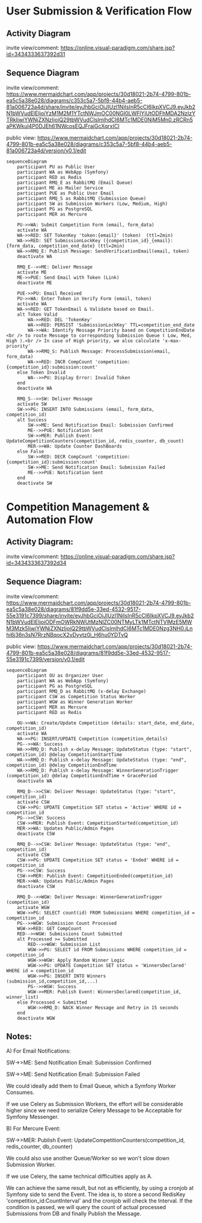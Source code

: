 # User Submission & Verification Flow


## Activity Diagram
invite view/comment:
https://online.visual-paradigm.com/share.jsp?id=3434333637392d31




## Sequence Diagram
invite view/comment: 
https://www.mermaidchart.com/app/projects/30d18021-2b74-4799-801b-ea5c5a38e028/diagrams/c353c5a7-5bf8-44b4-aeb5-81a006723a4d/share/invite/eyJhbGciOiJIUzI1NiIsInR5cCI6IkpXVCJ9.eyJkb2N1bWVudElEIjoiYzM1M2M1YTctNWJmOC00NGI0LWFlYjUtODFhMDA2NzIzYTRkIiwiYWNjZXNzIjoiQ29tbWVudCIsImlhdCI6MTc1MDE0NjM5Mn0.zRCRn5aPKWkul4P0DJEh61NWcosEQJFrajGcXqrxICI

public view:
https://www.mermaidchart.com/app/projects/30d18021-2b74-4799-801b-ea5c5a38e028/diagrams/c353c5a7-5bf8-44b4-aeb5-81a006723a4d/version/v0.1/edit


```mermaid
sequenceDiagram
    participant PU as Public User
    participant WA as WebApp (Symfony)
    participant RED as Redis
    participant RMQ_E as RabbitMQ (Email Queue)
    participant ME as Mailer Service
    participant PUE as Public User Email
    participant RMQ_S as RabbitMQ (Submission Queue)
    participant SW as Submission Workers (Low, Medium, High)
    participant PG as PostgreSQL
    participant MER as Mercure

    PU->>WA: Submit Competition Form (email, form_data)
    activate WA
    WA->>RED: SET TokenKey 'token:{email}' (token)  (ttl=2min)
    WA->>RED: SET SubmissionLockKey ({competition_id}_{email}:{form_data, competition_end_date} (ttl=2min)
    WA->>RMQ_E: Publish Message: SendVerificationEmail(email, token)
    deactivate WA

    RMQ_E-->>ME: Deliver Message
    activate ME
    ME->>PUE: Send Email with Token (Link)
    deactivate ME

    PUE->>PU: Email Received
    PU->>WA: Enter Token in Verify Form (email, token)
    activate WA
    WA->>RED: GET TokenEmail & Validate based on Email.
    alt Token Valid
        WA->>RED: DEL 'TokenKey'
        WA->>RED: PERSIST 'SubmissionLockKey' TTL=competition_end_date
        WA->>WA: Identify Message Priority based on CompetitionEndDate <br /> to route Message to corresponding Submission Queue ( Low, Med, High ).<br /> In case of High priority, we also calculate 'x-max-priority'
        WA->>RMQ_S: Publish Message: ProcessSubmission(email, form_data)
        WA->>RED: INCR CompCount 'competition:{competition_id}:submission:count'
    else Token Invalid
        WA-->>PU: Display Error: Invalid Token
    end
    deactivate WA

    RMQ_S-->>SW: Deliver Message
    activate SW
    SW->>PG: INSERT INTO Submissions (email, form_data, competition_id)
    alt Success
        SW->>ME: Send Notification Email: Submission Confirmed
        ME-->>PUE: Notification Sent
        SW->>MER: Publish Event: UpdateCompetitionCounters(competition_id, redis_counter, db_count)
        MER->>WA: Update Counter DashBoards
    else False
        SW->>RED: DECR CompCount 'competition:{competition_id}:submission:count'
        SW->>ME: Send Notification Email: Submission Failed
        ME-->>PUE: Notification Sent
    end
    deactivate SW
```

# Competition Management & Automation Flow


## Activity Diagram:
invite view/comment:
https://online.visual-paradigm.com/share.jsp?id=3434333637392d34


## Sequence Diagram: 
invite view/comment:
https://www.mermaidchart.com/app/projects/30d18021-2b74-4799-801b-ea5c5a38e028/diagrams/81f9dd5e-33ed-4532-9517-55e3191c7399/share/invite/eyJhbGciOiJIUzI1NiIsInR5cCI6IkpXVCJ9.eyJkb2N1bWVudElEIjoiODFmOWRkNWUtMzNlZC00NTMyLTk1MTctNTVlMzE5MWM3Mzk5IiwiYWNjZXNzIjoiQ29tbWVudCIsImlhdCI6MTc1MDE0Nzg3NH0.jLnhi6j36n3sN7RrzNBqocX2vDyvtz0i_H6hu0YDTvQ

public view:
https://www.mermaidchart.com/app/projects/30d18021-2b74-4799-801b-ea5c5a38e028/diagrams/81f9dd5e-33ed-4532-9517-55e3191c7399/version/v0.1/edit

```mermaid
sequenceDiagram 
    participant OU as Organizer User
    participant WA as WebApp (Symfony)
    participant PG as PostgreSQL
    participant RMQ_D as RabbitMQ (x-delay Exchange)
    participant CSW as Competition Status Worker
    participant WGW as Winner Generation Worker
    participant MER as Mercure
    participant RED as Redis

    OU->>WA: Create/Update Competition (details: start_date, end_date, competition_id)
    activate WA
    WA->>PG: INSERT/UPDATE Competition (competition_details)
    PG-->>WA: Success
    WA->>RMQ_D: Publish x-delay Message: UpdateStatus (type: "start", competition_id) @delay CompetitionStartTime
    WA->>RMQ_D: Publish x-delay Message: UpdateStatus (type: "end", competition_id) @delay CompetitionEndTime
    WA->>RMQ_D: Publish x-delay Message: WinnerGenerationTrigger (competition_id) @delay CompetitionEndTime + GracePeriod
    deactivate WA

    RMQ_D-->>CSW: Deliver Message: UpdateStatus (type: "start", competition_id)
    activate CSW
    CSW->>PG: UPDATE Competition SET status = 'Active' WHERE id = competition_id
    PG-->>CSW: Success
    CSW->>MER: Publish Event: CompetitionStarted(competition_id)
    MER->>WA: Updates Public/Admin Pages
    deactivate CSW

    RMQ_D-->>CSW: Deliver Message: UpdateStatus (type: "end", competition_id)
    activate CSW
    CSW->>PG: UPDATE Competition SET status = 'Ended' WHERE id = competition_id
    PG-->>CSW: Success
    CSW->>MER: Publish Event: CompetitionEnded(competition_id)
    MER->>WA: Updates Public/Admin Pages
    deactivate CSW

    RMQ_D-->>WGW: Deliver Message: WinnerGenerationTrigger (competition_id)
    activate WGW
    WGW->>PG: SELECT count(id) FROM Submissions WHERE competition_id = competition_id
    PG-->>WGW: Submission Count Processed
    WGW->>RED: GET CompCount
    RED-->>WGW: Submissions Count Submitted
    alt Processed >= Submitted
        RED-->>WGW: Submission List
        WGW->>PG: SELECT id FROM Submissions WHERE competition_id = competition_id
        WGW->>WGW: Apply Random Winner Logic
        WGW->>PG: UPDATE Competition SET status = 'WinnersDeclared' WHERE id = competition_id
        WGW->>PG: INSERT INTO Winners (submission_id,competition_id,...)
        PG-->>WGW: Success
        WGW->>MER: Publish Event: WinnersDeclared(competition_id, winner_list)
    else Processed < Submitted
        WGW->>RMQ_D: NACK Winner Message and Retry in 15 seconds
    end
    deactivate WGW
```


## Notes:

A) For Email Notifications:

SW->>ME: Send Notification Email: Submission Confirmed

SW->>ME: Send Notification Email: Submission Failed

We could ideally add them to Email Queue, which a Symfony Worker Consumes. 

If we use Celery as Submission Workers, the effort will be considerable higher since we need to serialize Celery Message to be Acceptable for Symfony Messenger.


B) For Mercure Event:

SW->>MER: Publish Event: UpdateCompetitionCounters(competition_id, redis_counter, db_counter)


We could also use another Queue/Worker so we won't slow down Submission Worker.

If we use Celery, the same technical difficulties apply as A.

We can achieve the same result, but not as efficiently, by using a cronjob at Symfony side to send the Event. 
The idea is, to store a second RedisKey 'competition_id:CountInterval' and the cronjob will check the Interval. If the condition is passed, we will query the count of actual processed Submissions from DB and finally Publish the Message.


